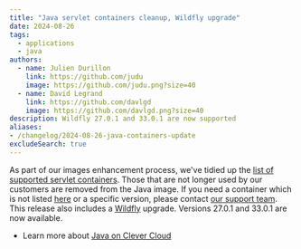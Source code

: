 ```yaml
---
title: "Java servlet containers cleanup, Wildfly upgrade"
date: 2024-08-26
tags:
  - applications
  - java
authors:
  - name: Julien Durillon
    link: https://github.com/judu
    image: https://github.com/judu.png?size=40
  - name: David Legrand
    link: https://github.com/davlgd
    image: https://github.com/davlgd.png?size=40
description: Wildfly 27.0.1 and 33.0.1 are now supported
aliases:
- /changelog/2024-08-26-java-containers-update
excludeSearch: true
---
```


As part of our images enhancement process, we've tidied up the [list of supported servlet containers](/developers/doc/applications/java/java-war/#available-containers). Those that are not longer used by our customers are removed from the Java image. If you need a container which is not listed [here](/developers/doc/applications/java/java-war/#available-containers) or a specific version, please contact [our support team](https://console.clever-cloud.com/ticket-center-choice). This release also includes a [Wildfly](https://github.com/wildfly/wildfly) upgrade. Versions 27.0.1 and 33.0.1 are now available.

- Learn more about [Java on Clever Cloud](/developers/doc/applications/java/)
